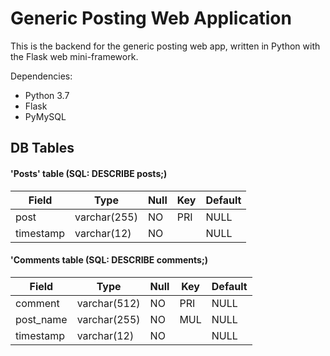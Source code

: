 # Generic Posting Web Application

This is the backend for the generic posting web app, written in Python with the Flask web mini-framework.

Dependencies:
- Python 3.7
- Flask
- PyMySQL

## DB Tables

#### 'Posts' table (SQL: DESCRIBE posts;)
| Field     |    Type     | Null | Key | Default |
|-----------|-------------|------|-----|---------|
| post      | varchar(255)| NO   |PRI  | NULL    |
| timestamp | varchar(12) | NO   |     | NULL    | 

#### 'Comments table (SQL: DESCRIBE comments;)
| Field     |    Type     | Null | Key | Default |
|-----------|-------------|------|-----|---------|
| comment   | varchar(512)| NO   | PRI | NULL    |
| post_name | varchar(255)| NO   | MUL | NULL    |
| timestamp | varchar(12) | NO   |     | NULL    | 